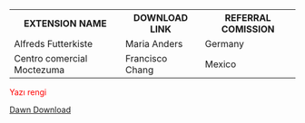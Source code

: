 <table>
  <tr>
    <th>EXTENSION NAME</th>
    <th>DOWNLOAD LINK</th>
    <th>REFERRAL COMISSION</th>
  </tr>
  <tr>
    <td>Alfreds Futterkiste</td>
    <td>Maria Anders</td>
    <td>Germany</td>
  </tr>
  <tr>
    <td>Centro comercial Moctezuma</td>
    <td>Francisco Chang</td>
    <td>Mexico</td>
  </tr>
</table>

<font color="#ff0000"> Yazı rengi </font> 

<a href="https://chromewebstore.google.com/detail/dawn-validator-chrome-ext/fpdkjdnhkakefebpekbdhillbhonfjjp" target="_blank">Dawn Download</a>

